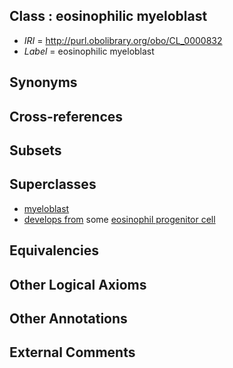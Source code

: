 
## Class : eosinophilic myeloblast

 * *IRI* = http://purl.obolibrary.org/obo/CL_0000832
 * *Label* = eosinophilic myeloblast

## Synonyms


## Cross-references


## Subsets


## Superclasses

 * [myeloblast](../../CL/35/CL_0000835.md)
 * [develops from](../../RO/02/RO_0002202.md) some [eosinophil progenitor cell](../../CL/11/CL_0000611.md)

## Equivalencies


## Other Logical Axioms


## Other Annotations


## External Comments

